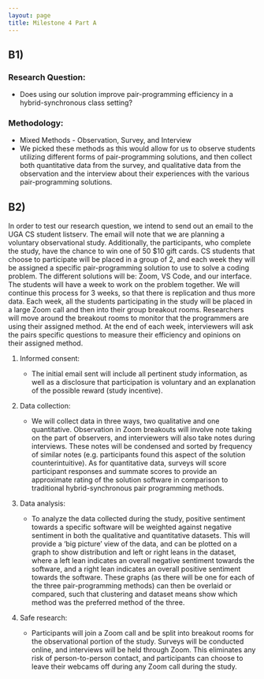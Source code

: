 ```yaml
---
layout: page
title: Milestone 4 Part A
---
```


## B1)

### Research Question:

* Does using our solution improve pair-programming efficiency in a hybrid-synchronous class setting? 

### Methodology:

* Mixed Methods - Observation, Survey, and Interview
* We picked these methods as this would allow for us to observe students utilizing different forms of pair-programming solutions, and then collect both quantitative data from the survey, and qualitative data from the observation and the interview about their experiences with the various pair-programming solutions.


## B2)

In order to test our research question, we intend to send out an email to the UGA CS student listserv. The email will note that we are planning a voluntary observational study. 
Additionally, the participants, who complete the study, have the chance to win one of 50 $10 gift cards. CS students that choose to participate will be placed in a group of 2, and each week they will be assigned a specific pair-programming solution to use to solve a coding problem. The different solutions will be: Zoom, VS Code, and our interface. The students will have a week to work on the problem together. We will continue this process for 3 weeks, so that there is replication and thus more data. Each week, all the students participating in the study will be placed in a large Zoom call and then into their group breakout rooms. Researchers will move around the breakout rooms to monitor that the programmers are using their assigned method. At the end of each week, interviewers will ask the pairs specific questions to measure their efficiency and opinions on their assigned method.

1. Informed consent:
   * The initial email sent will include all pertinent study information, as well as a disclosure that participation is voluntary and an explanation of the possible reward (study incentive).

2. Data collection:
   * We will collect data in three ways, two qualitative and one quantitative. Observation in Zoom breakouts will involve note taking on the part of observers, and interviewers will also take notes during interviews. These notes will be condensed and sorted by frequency of similar notes (e.g. participants found this aspect of the solution counterintuitive). As for quantitative data, surveys will score participant responses and summate scores to provide an approximate rating of the solution software in comparison to traditional hybrid-synchronous pair programming methods.

3. Data analysis:
   * To analyze the data collected during the study, positive sentiment towards a specific software will be weighted against negative sentiment in both the qualitative and quantitative datasets. This will provide a ‘big picture’ view of the data, and can be plotted on a graph to show distribution and left or right leans in the dataset, where a left lean indicates an overall negative sentiment towards the software, and a right lean indicates an overall positive sentiment towards the software. These graphs (as there will be one for each of the three pair-programming methods) can then be overlaid or compared, such that clustering and dataset means show which method was the preferred method of the three.

4. Safe research:
   * Participants will join a Zoom call and be split into breakout rooms for the observational portion of the study. Surveys will be conducted online, and interviews will be held through Zoom. This eliminates any risk of person-to-person contact, and participants can choose to leave their webcams off during any Zoom call during the study. 

